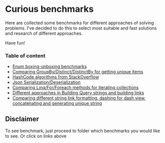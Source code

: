 # Curious benchmarks

Here are collected some benchmarks for different approaches of solving problems. I've decided to do this to select most suitable and fast solutions and research of different approaches.

Have fun!

### Table of content
- [Enum boxing-unboxing benchmarks](EnumBoxingUnboxing/Readme.md)
- [Comparing GroupBy/Distinct/DistinctBy for getting unique items](LinqGroupByDistinct/Readme.md)
- [HashCode algorithms from StackOverflow](HashCode/Readme.md)
- [Json Serialization/Deserialization](Json/Readme.md)
- [Comparing Linq/For/Foreach methods for iterating collections](Iterators/Readme.md)
- [Different approaches in Building Query strings and building links](Query/Readme.md)
- [Comparing different string link formatting, dashing for dash view, concatenating and generating unique string](String/Readme.md)

## Disclaimer

To see benchmark, just proceed to folder which benchmarks you would like to see. Or click on links above

